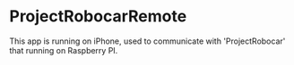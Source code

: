 # ProjectRobocarRemote
This app is running on iPhone, used to communicate with 'ProjectRobocar' that running on Raspberry PI.

